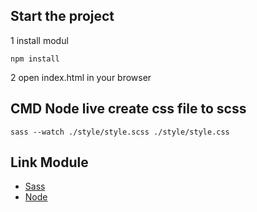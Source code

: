 ## Start the project

1 install modul
    
    npm install

2 open index.html in your browser

## CMD Node live create css file to scss 

    sass --watch ./style/style.scss ./style/style.css

## Link Module

+ [Sass](https://sass-lang.com/install)
+ [Node](https://sass-lang.com/install)